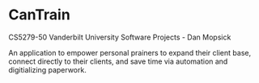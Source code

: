 # CanTrain
CS5279-50 Vanderbilt University Software Projects - Dan Mopsick

An application to empower personal prainers to expand their client base, connect directly to their clients, and save time via automation and digitializing paperwork.
